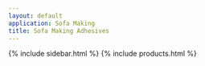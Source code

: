 ```yaml
---
layout: default
application: Sofa Making
title: Sofa Making Adhesives
---
```

{% include sidebar.html %}
{% include products.html %}

